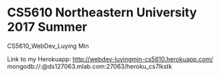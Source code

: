 # CS5610  Northeastern University 2017 Summer
CS5610_WebDev_Luying Min

Link to my Herokuapp:
http://webdev-luyingmin-cs5610.herokuapp.com/
mongodb://<dbuser>:<dbpassword>@ds127063.mlab.com:27063/heroku_cs7lkstk

